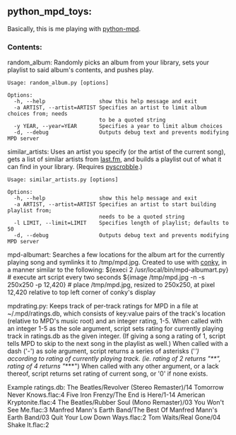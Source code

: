 ## python_mpd_toys:

Basically, this is me playing with [python-mpd](http://mpd.wikia.com/wiki/ClientLib:python-mpd). 

### Contents:

random_album: Randomly picks an album from your library, sets your playlist to said album's contents, and pushes play.

    Usage: random_album.py [options]
    
    Options:
      -h, --help                 show this help message and exit
      -a ARTIST, --artist=ARTIST Specifies an artist to limit album choices from; needs
                                 to be a quoted string
      -y YEAR, --year=YEAR       Specifies a year to limit album choices
      -d, --debug                Outputs debug text and prevents modifying MPD server
                                                            
similar_artists: Uses an artist you specify (or the artist of the current song), gets a list of similar artists from [last.fm](http://last.fm), and builds a playlist out of what it can find in your library. \(Requires [pyscrobble](http://code.google.com/p/pyscrobble)\.)
    
    Usage: similar_artists.py [options]
    
    Options:
      -h, --help                 show this help message and exit
      -a ARTIST, --artist=ARTIST Specifies an artist to start building playlist from;
                                 needs to be a quoted string
      -l LIMIT, --limit=LIMIT    Specifies length of playlist; defaults to 50
      -d, --debug                Outputs debug text and prevents modifying MPD server
        
mpd-albumart: Searches a few locations for the album art for the currently playing song and symlinks it to /tmp/mpd.jpg.
Created to use with [conky](http://conky.sourceforge.net), in a manner similar to the following:
    ${execi 2 /usr/local/bin/mpd-albumart.py}       # execute art script every two seconds
    ${image /tmp/mpd.jpg -n -s 250x250 -p 12,420}   # place /tmp/mpd.jpg, resized to 250x250, at pixel 12,420 relative to top left corner of conky's display
    
mpdrating.py: Keeps track of per-track ratings for MPD in a file at ~/.mpd/ratings.db, which consists of key:value pairs of the track's location (relative to MPD's music root) and an integer rating, 1-5.
When called with an integer 1-5 as the sole argument, script sets rating for currently playing track in ratings.db as the given integer. (If giving a song a rating of 1, script tells MPD to skip to the next song in the playlist as well.)
When called with a dash ('-') as sole argument, script returns a series of asterisks ('*') according to rating of currently playing track. (ie. rating of 2 returns "**", rating of 4 returns "****")
When called with any other argument, or a lack thereof, script returns set rating of current song, or '0' if none exists.

Example ratings.db:
    The Beatles/Revolver (Stereo Remaster)/14 Tomorrow Never Knows.flac:4
    Five Iron Frenzy/The End is Here/1-14 American Kryptonite.flac:4
    The Beatles/Rubber Soul (Mono Remaster)/03 You Won't See Me.flac:3
    Manfred Mann's Earth Band/The Best Of Manfred Mann's Earth Band/03 Quit Your Low Down Ways.flac:2
    Tom Waits/Real Gone/04 Shake It.flac:2
